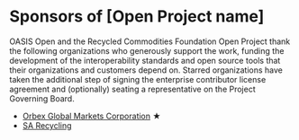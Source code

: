 # Sponsors of [Open Project name]

OASIS Open and the Recycled Commodities Foundation Open Project thank the following organizations who generously support the work, funding the development of the interoperability standards and open source tools that their organizations and customers depend on. Starred organizations have taken the additional step of signing the enterprise contributor license agreement and (optionally) seating a representative on the Project Governing Board. 

* [Orbex Global Markets Corporation](https://www.orbexmarket.com/) &bigstar; 
* [SA Recycling](https://www.sarecycling.com/)
